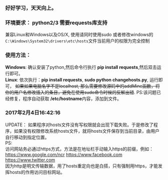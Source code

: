 ### 好好学习，天天向上。

### 环境要求： python2/3 需要requests库支持

兼容Linux和Windows以及OS/X, 使用请同时使用sudo 或者修改windows的`C:\Windows\System32\drivers\etc\hosts`文件当前用户的权限为完全控制  
### 使用方法：
**Windows**: 确认安装了python,然后命令行执行 **pip install requests**,然后双击运行即可。  
**Linux**: 依次执行：**pip install requests**, **sudo python changehosts.py**, 运行即可， ~~如果如果电脑名字不是localhost, 那么需要修改源码中的addMine函数，将你的用户名修改插入的条目，避免在使用sudo命令时候的反解出错~~. PS:该问题已经修复，程序自动获取 **/etc/hostname**内容，添加到文件。

###  2017年2月4日16:42:16
UPDATE：
如果程序对hosts文件没有写权限就会出现下载失败。于是修改了程序，如果没有权限修改系统hosts文件，就将hosts文件保存到当前目录，由用户自行移动到指定位置。  
PS:  
访问网站务必通过https方式，方法是在地址栏手动输入https的前缀，例如： https://www.google.com/ncr   https://www.facebook.com    https://www.twitter.com  
因为http是明文传输数据，用了hosts重定向也是白搭，只有强制用https，才能发挥hosts的作用访问目标网站。  
